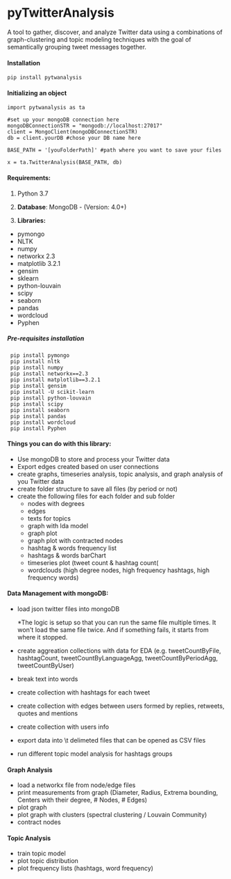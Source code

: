 # pyTwitterAnalysis
A tool to gather, discover, and analyze Twitter data using a combinations of graph-clustering and topic modeling techniques with the goal of semantically grouping tweet messages together. 

#### **Installation**

```
pip install pytwanalysis
```

#### **Initializing an object**
```
import pytwanalysis as ta
```

```
#set up your mongoDB connection here
mongoDBConnectionSTR = "mongodb://localhost:27017"
client = MongoClient(mongoDBConnectionSTR)
db = client.yourDB #chose your DB name here
```

```
BASE_PATH = '[youFolderPath]' #path where you want to save your files
```

```
x = ta.TwitterAnalysis(BASE_PATH, db)
```


#### **Requirements:**
1. Python 3.7

2. **Database**: MongoDB - (Version: 4.0+)

3. **Libraries:**
 + pymongo 
 + NLTK  
 + numpy  
 + networkx 2.3 
 + matplotlib 3.2.1 
 + gensim
 + sklearn    
 + python-louvain
 + scipy  
 + seaborn
 + pandas
 + wordcloud
 + Pyphen

 
##### **Pre-requisites installation** 
```
 pip install pymongo
 pip install nltk
 pip install numpy
 pip install networkx==2.3
 pip install matplotlib==3.2.1
 pip install gensim
 pip install -U scikit-learn 
 pip install python-louvain 
 pip install scipy 
 pip install seaborn 
 pip install pandas 
 pip install wordcloud
 pip install Pyphen
```
 
 
 #### **Things you can do with this library:**
 + Use mongoDB to store and process your Twitter data
 + Export edges created based on user connections 
 + create graphs, timeseries analysis, topic analysis, and graph analysis of you Twitter data
 + create folder structure to save all files (by period or not)
 + create the following files for each folder and sub folder
     + nodes with degrees 
     + edges
     + texts for topics
     + graph with lda model
     + graph plot
     + graph plot with contracted nodes
     + hashtag & words frequency list
     + hashtags & words barChart
     + timeseries plot (tweet count & hashtag count(
     + wordclouds (high degree nodes, high frequency hashtags, high frequency words)
     
     

#### **Data Management with mongoDB**:
 + load json twitter files into mongoDB
 
     *The logic is setup so that you can run the same file multiple times. It won't load the same file twice. And if something fails, it starts from where it stopped.
     
 + create aggreation collections with data for EDA (e.g. tweetCountByFile, hashtagCount, tweetCountByLanguageAgg, tweetCountByPeriodAgg, tweetCountByUser)
 + break text into words
 + create collection with hashtags for each tweet
 + create collection with edges between users formed by replies, retweets, quotes and mentions
 + create collection with users info 
 + export data into \t delimeted files that can be opened as CSV files
 + run different topic model analysis for hashtags groups  
  
 
#### **Graph Analysis** 

 + load a networkx file from node/edge files
 + print measurements from graph (Diameter, Radius, Extrema bounding, Centers with their degree, # Nodes, # Edges)
 + plot graph
 + plot graph with clusters (spectral clustering / Louvain Community)
 + contract nodes
 
  
#### **Topic Analysis** 

 + train topic model
 + plot topic distribution
 + plot frequency lists (hashtags, word frequency)
 
 
